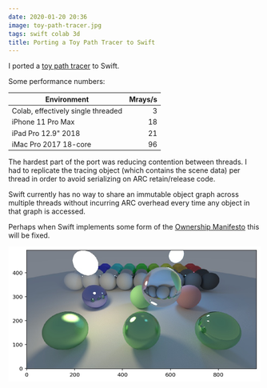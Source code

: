 ```yaml
---
date: 2020-01-20 20:36
image: toy-path-tracer.jpg
tags: swift colab 3d
title: Porting a Toy Path Tracer to Swift
---
```


I ported a [toy path tracer](https://github.com/jackpal/colabraytracing) to
Swift.

Some performance numbers:


| Environment | Mrays/s |
| --- | ---: |
|Colab, effectively single threaded| 3 |
|iPhone 11 Pro Max | 18 |
|iPad Pro 12.9" 2018 | 21 |
|iMac Pro 2017 18-core | 96 |

The hardest part of the port was reducing contention between threads. I had to
replicate the tracing object (which contains the scene data) per thread in
order to avoid serializing on ARC retain/release code.

Swift currently has no way to share an immutable object graph across multiple
threads without incurring ARC overhead every time any object in that graph is
accessed.

Perhaps when Swift implements some form of the [Ownership Manifesto](https://github.com/apple/swift/blob/master/docs/OwnershipManifesto.md)
this will be fixed.

![Pretty spheres](/assets/posts/2020-01-20-Porting_a_Toy_Path_Tracer_to_Swift-toy-path-tracer.jpg)
